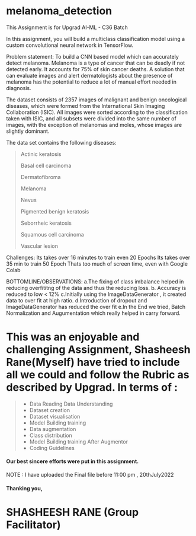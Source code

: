 # melanoma_detection
This Assignment is for Upgrad AI-ML - C36 Batch

In this assignment, you will build a multiclass classification model using a custom convolutional neural network in TensorFlow. 

 

Problem statement: To build a CNN based model which can accurately detect melanoma. Melanoma is a type of cancer that can be deadly if not detected early. It accounts for 75% of skin cancer deaths. A solution that can evaluate images and alert dermatologists about the presence of melanoma has the potential to reduce a lot of manual effort needed in diagnosis.



The dataset consists of 2357 images of malignant and benign oncological diseases, which were formed from the International Skin Imaging Collaboration (ISIC). All images were sorted according to the classification taken with ISIC, and all subsets were divided into the same number of images, with the exception of melanomas and moles, whose images are slightly dominant.


The data set contains the following diseases:

 > Actinic keratosis
 > 
 > Basal cell carcinoma
 > 
 > Dermatofibroma
 > 
 > Melanoma
 > 
 > Nevus
 > 
 > Pigmented benign keratosis
 > 
 > Seborrheic keratosis
 > 
 > Squamous cell carcinoma
 > 
 > Vascular lesion

Challenges:
Its takes over 16 minutes to train even 20 Epochs
Its takes over 35 min to train 50 Epoch Thats too much of screen time, even with Google Colab


BOTTOMLINE/OBSERVATIONS:
a.The fixing of class imbalance helped in reducing overfititng of the data and thus the reducing loss.
b. Accuracy is reduced to low < 12%
c.Initially using the ImageDataGenerator , it created data to over fit at high ratio.
d.Introduction of dropout and ImageDataGenerator has reduced the over fit
e.In the End we tried, Batch Normalization and Augumentation which really helped in carry forward.



# This was an enjoyable and challenging Assignment, Shasheesh Rane(Myself) have tried to include all we could and follow the Rubric as described by Upgrad. In terms of :

> - Data Reading Data Understanding
> - Dataset creation
> - Dataset visualisation
> - Model Building  training
> - Data augmentation
> - Class distribution
> - Model Building  training  After Augmentor
> - Coding Guidelines

####  Our best sincere efforts were put in this assignment.

NOTE : I have uploaded the Final file before 11:00 pm , 20thJuly2022

#### Thanking you,

# SHASHEESH RANE (Group Facilitator)
